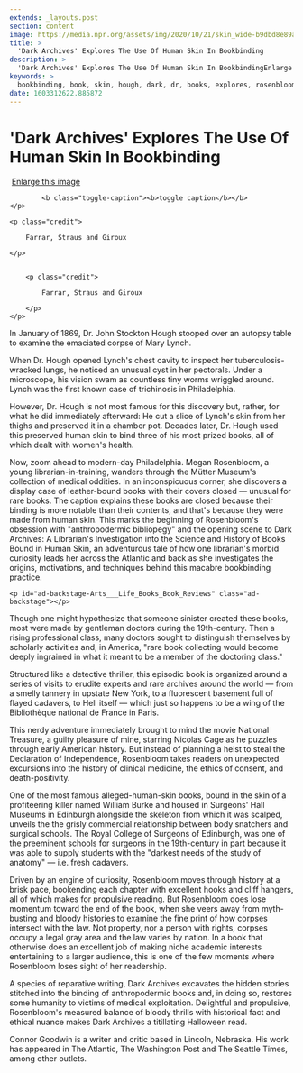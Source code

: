 ```yaml
--- 
extends: _layouts.post 
section: content 
image: https://media.npr.org/assets/img/2020/10/21/skin_wide-b9dbd8e89ad7313edfad050014074f129f1b6ade.jpg?s=1400 
title: > 
  'Dark Archives' Explores The Use Of Human Skin In Bookbinding 
description: > 
  'Dark Archives' Explores The Use Of Human Skin In BookbindingEnlarge this image toggle caption Farrar, Straus and Giroux Farrar, Straus and GirouxIn January of 1869, Dr. John Stockton Hough stooped over an autopsy table to examine the emaciated corpse of Mary Lynch.When Dr. Hough opened Lynch's chest cavity to inspect her tuberculosis-wracked lungs, he noticed an unusual cyst in her pectorals.Decades later, Dr. Hough used this preserved human skin to bind three of his most prized books, all of which dealt with women's health.The caption explains these books are closed because their binding is more notable than their contents, and that's because they were made from human skin.Delightful and propulsive, Rosenbloom's measured balance of bloody thrills with historical fact and ethical nuance makes Dark Archives a titillating Halloween read. 
keywords: > 
  bookbinding, book, skin, hough, dark, dr, books, explores, rosenbloom, human, archives, history 
date: 1603312622.885872 
--- 
```

<div><p class="storytitle">
      <h1>'Dark Archives' Explores The Use Of Human Skin In Bookbinding</h1>
   
   
   
</p><img src="https://media.npr.org/assets/img/2020/10/21/skin_custom-a3259501ccddf8c82d280c18edcb861846a8102b-s800-c15.jpg" class="img lazyOnLoad" alt="">
        <a class="enlargelink" href="https://media.npr.org/assets/img/2020/10/21/skin_custom-a3259501ccddf8c82d280c18edcb861846a8102b-s1400.jpg">Enlarge this image</a>
        <p class="caption-wrap">
         


            <b class="toggle-caption"><b>toggle caption</b></b>
    </p>

    <p class="credit">
        
        Farrar, Straus and Giroux
        
    </p>
<img alt="">
    <p class="image_data">
         
        <p class="credit">
            
            Farrar, Straus and Giroux
            
        </p>
    </p>
<p>In January of 1869, Dr. John Stockton Hough stooped over an autopsy table to examine the emaciated corpse of Mary Lynch.</p>   <p>When Dr. Hough opened Lynch's chest cavity to inspect her tuberculosis-wracked lungs, he noticed an unusual cyst in her pectorals. Under a microscope, his vision swam as countless tiny worms wriggled around. Lynch was the first known case of trichinosis in Philadelphia.</p>   <p>However, Dr. Hough is not most famous for this discovery but, rather, for what he did immediately afterward: He cut a slice of Lynch's skin from her thighs and preserved it in a chamber pot. Decades later, Dr. Hough used this preserved human skin to bind three of his most prized books, all of which dealt with women's health.</p>   <p>Now, zoom ahead to modern-day Philadelphia. Megan Rosenbloom, a young librarian-in-training, wanders through the M&#252;tter Museum's collection of medical oddities. In an inconspicuous corner, she discovers a display case of leather-bound books with their covers closed &#8212; unusual for rare books. The caption explains these books are closed because their binding is more notable than their contents, and that's because they were made from human skin. This marks the beginning of Rosenbloom's obsession with "anthropodermic bibliopegy" and the opening scene to Dark Archives: A Librarian's Investigation into the Science and History of Books Bound in Human Skin, an adventurous tale of how one librarian's morbid curiosity leads her across the Atlantic and back as she investigates the origins, motivations, and techniques behind this macabre bookbinding practice.</p>   
    

    <p id="ad-backstage-Arts___Life_Books_Book_Reviews" class="ad-backstage"></p>

   <p>Though one might hypothesize that someone sinister created these books, most were made by gentleman doctors during the 19th-century. Then a rising professional class, many doctors sought to distinguish themselves by scholarly activities and, in America, "rare book collecting would become deeply ingrained in what it meant to be a member of the doctoring class."</p>   <p>Structured like a detective thriller, this episodic book is organized around a series of visits to erudite experts and rare archives around the world &#8212; from a smelly tannery in upstate New York, to a fluorescent basement full of flayed cadavers, to Hell itself &#8212; which just so happens to be a wing of the Biblioth&#232;que national de France in Paris.</p>   <p>This nerdy adventure immediately brought to mind the movie National Treasure, a guilty pleasure of mine, starring Nicolas Cage as he puzzles through early American history. But instead of planning a heist to steal the Declaration of Independence, Rosenbloom takes readers on unexpected excursions into the history of clinical medicine, the ethics of consent, and death-positivity.</p>   <p>One of the most famous alleged-human-skin books, bound in the skin of a profiteering killer named William Burke and housed in Surgeons' Hall Museums in Edinburgh alongside the skeleton from which it was scalped, unveils the the grisly commercial relationship between body snatchers and surgical schools. The Royal College of Surgeons of Edinburgh, was one of the preeminent schools for surgeons in the 19th-century in part because it was able to supply students with the "darkest needs of the study of anatomy" &#8212; i.e. fresh cadavers.</p>   <p>Driven by an engine of curiosity, Rosenbloom moves through history at a brisk pace, bookending each chapter with excellent hooks and cliff hangers, all of which makes for propulsive reading. But Rosenbloom does lose momentum toward the end of the book, when she veers away from myth-busting and bloody histories to examine the fine print of how corpses intersect with the law. Not property, nor a person with rights, corpses occupy a legal gray area and the law varies by nation. In a book that otherwise does an excellent job of making niche academic interests entertaining to a larger audience, this is one of the few moments where Rosenbloom loses sight of her readership.</p>   <p>A species of reparative writing, Dark Archives excavates the hidden stories stitched into the binding of anthropodermic books and, in doing so, restores some humanity to victims of medical exploitation. Delightful and propulsive, Rosenbloom's measured balance of bloody thrills with historical fact and ethical nuance makes Dark Archives a titillating Halloween read.</p>   <p>Connor Goodwin is a writer and critic based in Lincoln, Nebraska. His work has appeared in The Atlantic, The Washington Post and The Seattle Times, among other outlets.</p>
</div>
